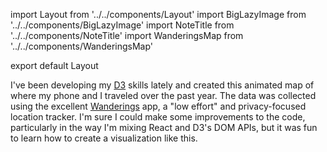 import Layout from '../../components/Layout'
import BigLazyImage from '../../components/BigLazyImage'
import NoteTitle from '../../components/NoteTitle'
import WanderingsMap from '../../components/WanderingsMap'

export default Layout

<NoteTitle title="Wanderings (2018)" date="2019-01-01" />

<WanderingsMap />

I've been developing my [D3](https://d3js.org) skills lately and created this animated map of where my phone and I traveled over the past year. The data was collected using the excellent [Wanderings](https://wanderin.gs) app, a "low effort" and privacy-focused location tracker. I'm sure I could make some improvements to the code, particularly in the way I'm mixing React and D3's DOM APIs, but it was fun to learn how to create a visualization like this.
